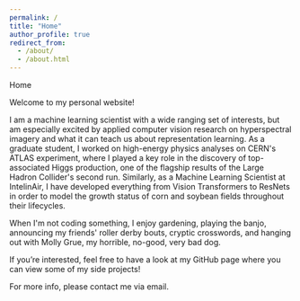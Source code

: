 ```yaml
---
permalink: /
title: "Home"
author_profile: true
redirect_from: 
  - /about/
  - /about.html
---
```


Home

Welcome to my personal website!

I am a machine learning scientist with a wide ranging set of interests, but am especially excited by applied computer vision research on hyperspectral imagery and what it can teach us about representation learning.
As a graduate student, I worked on high-energy physics analyses on CERN's ATLAS experiment, where I played a key role in the discovery of top-associated Higgs production, one of the flagship results of the Large Hadron Collider's second run. Similarly, as a Machine Learning Scientist at IntelinAir, I have developed everything from Vision Transformers to ResNets in order to model the growth status of corn and soybean fields throughout their lifecycles.

When I'm not coding something, I enjoy gardening, playing the banjo, announcing my friends' roller derby bouts, cryptic crosswords, and hanging out with Molly Grue, my horrible, no-good, very bad dog.

If you’re interested, feel free to have a look at my GitHub page where you can view some of my side projects!

For more info, please contact me via email.
